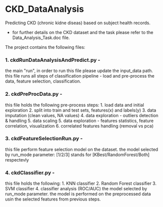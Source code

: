 #  CKD_DataAnalysis
Predicting CKD (chronic kidne diseas) based on subject health records.
* for further details on the CKD dataset and the task please refer to the Data_Analysis_Task.doc file.

The project contains the following files:
### 1. ckdRunDataAnalysisAndPredict.py - 
the main "run", in order to run this file please update the input_data path.
this file runs all steps of classification pipeline - load and pre-process the data, feature selection, classification.
### 2. ckdPreProcData.py - 
this file holds the following pre-process steps: 
    1. load data and initial exploration
    2. split into train and test sets, features(x) and labels(y)
    3. data imputation (clean values, NA values)
    4. data exploration - outliers detection & handling
    5. data scaling
    5. data exploration - features statistics, feature correlation, visualization
    6. correlated features handling (removal vs pca)
### 3. ckdFeatureSelectionRun.py - 
this file perform feature selection model on the dataset.
the model selected by run_mode parameter: [1/2/3] stands for [KBest/RandomForest/Both] respectevly
### 4. ckdClassifier.py - 
this file holds the following:
    1. KNN classifier
    2. Random Forest classifier
    3. SVM classifier
    4. classifier analysis (ROC/AUC)
    the model selected by run_mode parameter.
    the model is performed on the preprocessed data usin the selected features from previous steps.
